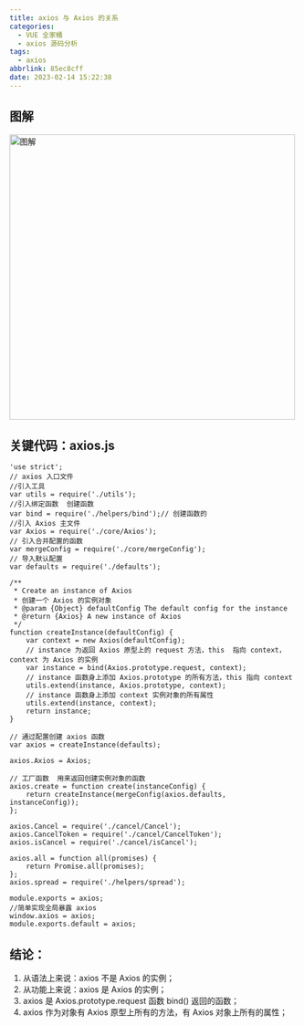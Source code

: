 ```yaml
---
title: axios 与 Axios 的关系
categories:
  - VUE 全家桶
  - axios 源码分析
tags:
  - axios
abbrlink: 85ec8cff
date: 2023-02-14 15:22:38
---
```


## 图解
<img src="图解.jpg" width="auto" height="500px" class="custom-img" title="图解"/>


## 关键代码：axios.js
```JS
'use strict';
// axios 入口文件
//引入工具
var utils = require('./utils');
//引入绑定函数  创建函数
var bind = require('./helpers/bind');// 创建函数的
//引入 Axios 主文件
var Axios = require('./core/Axios');
// 引入合并配置的函数
var mergeConfig = require('./core/mergeConfig');
// 导入默认配置
var defaults = require('./defaults');

/**
 * Create an instance of Axios
 * 创建一个 Axios 的实例对象
 * @param {Object} defaultConfig The default config for the instance
 * @return {Axios} A new instance of Axios
 */
function createInstance(defaultConfig) {
    var context = new Axios(defaultConfig);
    // instance 为返回 Axios 原型上的 request 方法，this  指向 context，context 为 Axios 的实例
    var instance = bind(Axios.prototype.request, context);
    // instance 函数身上添加 Axios.prototype 的所有方法，this 指向 context
    utils.extend(instance, Axios.prototype, context);
    // instance 函数身上添加 context 实例对象的所有属性
    utils.extend(instance, context);
    return instance;
}

// 通过配置创建 axios 函数
var axios = createInstance(defaults);

axios.Axios = Axios;

// 工厂函数  用来返回创建实例对象的函数
axios.create = function create(instanceConfig) {
    return createInstance(mergeConfig(axios.defaults, instanceConfig));
};

axios.Cancel = require('./cancel/Cancel');
axios.CancelToken = require('./cancel/CancelToken');
axios.isCancel = require('./cancel/isCancel');

axios.all = function all(promises) {
    return Promise.all(promises);
};
axios.spread = require('./helpers/spread');

module.exports = axios;
//简单实现全局暴露 axios
window.axios = axios;
module.exports.default = axios;
```

## 结论：
1. 从语法上来说：axios 不是 Axios 的实例；
2. 从功能上来说：axios 是 Axios 的实例；
3. axios 是 Axios.prototype.request 函数 bind() 返回的函数；
4. axios 作为对象有 Axios 原型上所有的方法，有 Axios 对象上所有的属性；